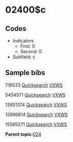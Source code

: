 # 02400$c

## Codes

-   Indicators
    -   First: 0
    -   Second: 0
-   Subfield: c

## Sample bibs

716533 [Quicksearch](https://search.library.yale.edu/catalog/716533) [VXWS](http://prodorbis.library.yale.edu:7014/vxws/GetHoldingsService?bibId=716533)

5454571 [Quicksearch](https://search.library.yale.edu/catalog/5454571) [VXWS](http://prodorbis.library.yale.edu:7014/vxws/GetHoldingsService?bibId=5454571)

12651374 [Quicksearch](https://search.library.yale.edu/catalog/12651374) [VXWS](http://prodorbis.library.yale.edu:7014/vxws/GetHoldingsService?bibId=12651374)

12966814 [Quicksearch](https://search.library.yale.edu/catalog/12966814) [VXWS](http://prodorbis.library.yale.edu:7014/vxws/GetHoldingsService?bibId=12966814)

15585271 [Quicksearch](https://search.library.yale.edu/catalog/15585271) [VXWS](http://prodorbis.library.yale.edu:7014/vxws/GetHoldingsService?bibId=15585271)

**Parent topic:**[024](../../tags/024/024.md)

